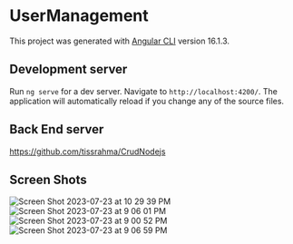 # UserManagement

This project was generated with [Angular CLI](https://github.com/angular/angular-cli) version 16.1.3.

## Development server

Run `ng serve` for a dev server. Navigate to `http://localhost:4200/`. The application will automatically reload if you change any of the source files.

## Back End server 
https://github.com/tissrahma/CrudNodejs 
## Screen Shots 


![Screen Shot 2023-07-23 at 10 29 39 PM](https://github.com/tissrahma/CrudAngular/assets/73964099/41dde00b-ca1e-4888-9f4d-770e916a485c)
![Screen Shot 2023-07-23 at 9 06 01 PM](https://github.com/tissrahma/CrudAngular/assets/73964099/08cb627e-98e0-4d0b-beaa-e66c4552ca73)
![Screen Shot 2023-07-23 at 9 00 52 PM](https://github.com/tissrahma/CrudAngular/assets/73964099/66e332bc-21ba-4a9d-a7ef-25a4c8ff7eed)
![Screen Shot 2023-07-23 at 9 06 59 PM](https://github.com/tissrahma/CrudAngular/assets/73964099/116f7f55-d7e5-4178-8629-78f63ddd75fc)
